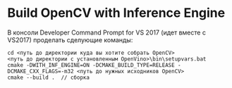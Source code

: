 # Build OpenCV with Inference Engine

В консоли Developer Command Prompt for VS 2017 (идет вместе с VS2017) проделать сделующие команды:
```
cd <путь до директории куда вы хотите собрать OpenCV>
<путь до директории с установленным OpenVino>\bin\setupvars.bat
cmake -DWITH_INF_ENGINE=ON -DCMAKE_BUILD_TYPE=RELEASE -DCMAKE_CXX_FLAGS=-m32 <путь до нужных исходников OpenCV>
cmake --build .  // сборка
```

